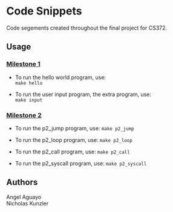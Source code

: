 # Code Snippets
Code segements created throughout the final project for CS372.

## Usage
### <ins>Milestone 1</ins>
* To run the hello world program, use:  
```make hello```

* To run the user input program, the extra program, use:  
```make input```

### <ins>Milestone 2</ins>
* To run the p2_jump program, use:
```make p2_jump```

* To run the p2_loop program, use:
```make p2_loop```

* To run the p2_call program, use:
```make p2_call```

* To run the p2_syscall program, use:
```make p2_syscall```

## Authors
Angel Aguayo  
Nicholas Kunzler

